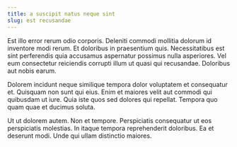 ```yaml
---
title: a suscipit natus neque sint
slug: est recusandae
---
```


Est illo error rerum odio corporis. Deleniti commodi mollitia dolorum id inventore modi rerum. Et doloribus in praesentium quis. Necessitatibus est sint perferendis quia accusamus aspernatur possimus nulla asperiores. Vel eum consectetur reiciendis corrupti illum ut quasi qui recusandae. Doloribus aut nobis earum.

Dolorem incidunt neque similique tempora dolor voluptatem et consequatur et. Quisquam non sunt qui eius. Enim et maiores velit aut commodi qui quibusdam ut iure. Quia iste quos sed dolores qui repellat. Tempora quo quam quae et ducimus soluta.

Ut ut dolorem autem. Non et tempore. Perspiciatis consequatur ut eos perspiciatis molestias. In itaque tempora reprehenderit doloribus. Ea et deserunt modi. Unde qui ullam distinctio maiores.
